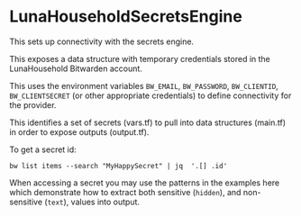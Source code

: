 # LunaHouseholdSecretsEngine

This sets up connectivity with the secrets engine.

This exposes a data structure with temporary credentials stored in the LunaHousehold Bitwarden account.

This uses the environment variables `BW_EMAIL`, `BW_PASSWORD`, `BW_CLIENTID`, `BW_CLIENTSECRET` (or other appropriate credentials) to define connectivity for the provider.

This identifies a set of secrets (vars.tf) to pull into data structures (main.tf) in order to expose outputs (output.tf).

To get a secret id:

`bw list items --search "MyHappySecret" | jq  '.[] .id'`

When accessing a secret you may use the patterns in the examples here which demonstrate how to extract both sensitive (`hidden`), and non-sensitive (`text`), values into output.